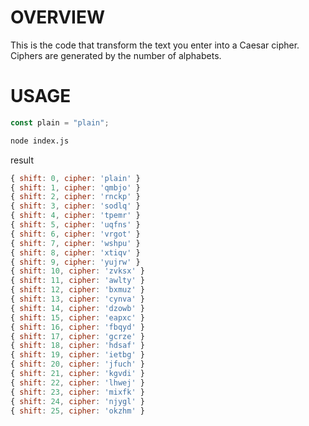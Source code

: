 # OVERVIEW

This is the code that transform the text you enter into a Caesar cipher.
Ciphers are generated by the number of alphabets.

# USAGE

```js
const plain = "plain";
```

```sh
node index.js
```

result

```js
{ shift: 0, cipher: 'plain' }
{ shift: 1, cipher: 'qmbjo' }
{ shift: 2, cipher: 'rnckp' }
{ shift: 3, cipher: 'sodlq' }
{ shift: 4, cipher: 'tpemr' }
{ shift: 5, cipher: 'uqfns' }
{ shift: 6, cipher: 'vrgot' }
{ shift: 7, cipher: 'wshpu' }
{ shift: 8, cipher: 'xtiqv' }
{ shift: 9, cipher: 'yujrw' }
{ shift: 10, cipher: 'zvksx' }
{ shift: 11, cipher: 'awlty' }
{ shift: 12, cipher: 'bxmuz' }
{ shift: 13, cipher: 'cynva' }
{ shift: 14, cipher: 'dzowb' }
{ shift: 15, cipher: 'eapxc' }
{ shift: 16, cipher: 'fbqyd' }
{ shift: 17, cipher: 'gcrze' }
{ shift: 18, cipher: 'hdsaf' }
{ shift: 19, cipher: 'ietbg' }
{ shift: 20, cipher: 'jfuch' }
{ shift: 21, cipher: 'kgvdi' }
{ shift: 22, cipher: 'lhwej' }
{ shift: 23, cipher: 'mixfk' }
{ shift: 24, cipher: 'njygl' }
{ shift: 25, cipher: 'okzhm' }
```
